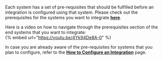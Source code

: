 Each system has a set of pre-requisites that should be fulfilled before an integration is configured using that system. Please check out the prerequisites for the systems you want to integrate [**here**](../connectors/connectors.md).

Here is a video on how to navigate through the prerequisites section of the end systems that you want to integrate:  
{% embed url="https://youtu.be/4Yk94De8A-0" %}

In case you are already aware of the pre-requisites for systems that you plan to configure, refer to the [**How to Configure an Integration**](configure-integrations.md) page.

